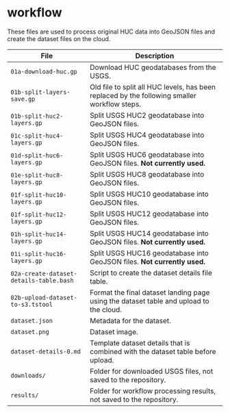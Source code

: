 # workflow #

These files are used to process original HUC data into GeoJSON files
and create the dataset files on the cloud.

| **File** | **Description** |
| -- | -- |
| `01a-download-huc.gp` | Download HUC geodatabases from the USGS. |
| `01b-split-layers-save.gp` | Old file to split all HUC levels, has been replaced by the following smaller workflow steps. |
| `01b-split-huc2-layers.gp` | Split USGS HUC2 geodatabase into GeoJSON files. |
| `01c-split-huc4-layers.gp` | Split USGS HUC4 geodatabase into GeoJSON files. |
| `01d-split-huc6-layers.gp` | Split USGS HUC6 geodatabase into GeoJSON files. **Not currently used.**|
| `01e-split-huc8-layers.gp` | Split USGS HUC8 geodatabase into GeoJSON files. |
| `01f-split-huc10-layers.gp` | Split USGS HUC10 geodatabase into GeoJSON files. |
| `01f-split-huc12-layers.gp` | Split USGS HUC12 geodatabase into GeoJSON files. |
| `01h-split-huc14-layers.gp` | Split USGS HUC14 geodatabase into GeoJSON files. **Not currently used.**|
| `01i-split-huc16-layers.gp` | Split USGS HUC16 geodatabase into GeoJSON files. **Not currently used.**|
| `02a-create-dataset-details-table.bash` | Script to create the dataset details file table. |
| `02b-upload-dataset-to-s3.tstool` | Format the final dataset landing page using the dataset table and upload to the cloud. |
| `dataset.json` | Metadata for the dataset.|
| `dataset.png` | Dataset image. |
| `dataset-details-0.md` | Template dataset details that is combined with the dataset table before upload. |
| `downloads/` | Folder for downloaded USGS files, not saved to the repository. |
| `results/` | Folder for workflow processing results, not saved to the repository. |
